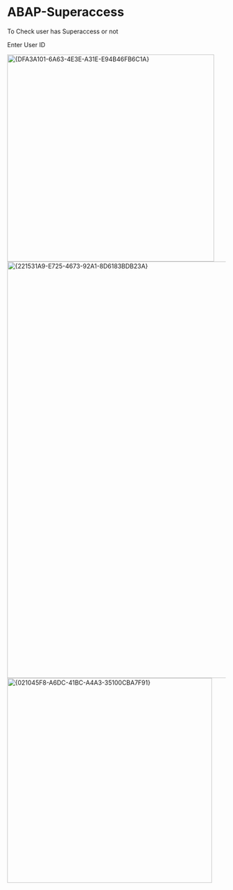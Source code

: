 # ABAP-Superaccess
To Check user has Superaccess or not

Enter User ID

<img width="477" alt="{DFA3A101-6A63-4E3E-A31E-E94B46FB6C1A}" src="https://github.com/user-attachments/assets/ab2cbae7-6bff-4c4c-9fba-b394a2f1024f">

<img width="960" alt="{221531A9-E725-4673-92A1-8D6183BDB23A}" src="https://github.com/user-attachments/assets/63ad66cd-effa-48b1-8232-23ddb768527e">

<img width="472" alt="{021045F8-A6DC-41BC-A4A3-35100CBA7F91}" src="https://github.com/user-attachments/assets/6e28a705-2154-461c-af79-863aba07e054">
